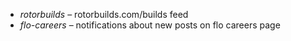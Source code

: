 - _rotorbuilds_ – rotorbuilds.com/builds feed
- _flo-careers_ – notifications about new posts on flo careers page
